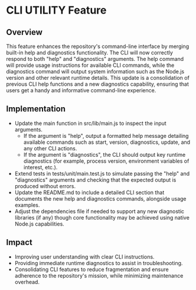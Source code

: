 # CLI UTILITY Feature

## Overview
This feature enhances the repository's command-line interface by merging built-in help and diagnostics functionality. The CLI will now correctly respond to both "help" and "diagnostics" arguments. The help command will provide usage instructions for available CLI commands, while the diagnostics command will output system information such as the Node.js version and other relevant runtime details. This update is a consolidation of previous CLI help functions and a new diagnostics capability, ensuring that users get a handy and informative command-line experience.

## Implementation
- Update the main function in src/lib/main.js to inspect the input arguments.
  - If the argument is "help", output a formatted help message detailing available commands such as start, version, diagnostics, update, and any other CLI actions.
  - If the argument is "diagnostics", the CLI should output key runtime diagnostics (for example, process version, environment variables of interest, etc.).
- Extend tests in tests/unit/main.test.js to simulate passing the "help" and "diagnostics" arguments and checking that the expected output is produced without errors.
- Update the README.md to include a detailed CLI section that documents the new help and diagnostics commands, alongside usage examples.
- Adjust the dependencies file if needed to support any new diagnostic libraries (if any) though core functionality may be achieved using native Node.js capabilities.

## Impact
- Improving user understanding with clear CLI instructions.
- Providing immediate runtime diagnostics to assist in troubleshooting.
- Consolidating CLI features to reduce fragmentation and ensure adherence to the repository's mission, while minimizing maintenance overhead.
